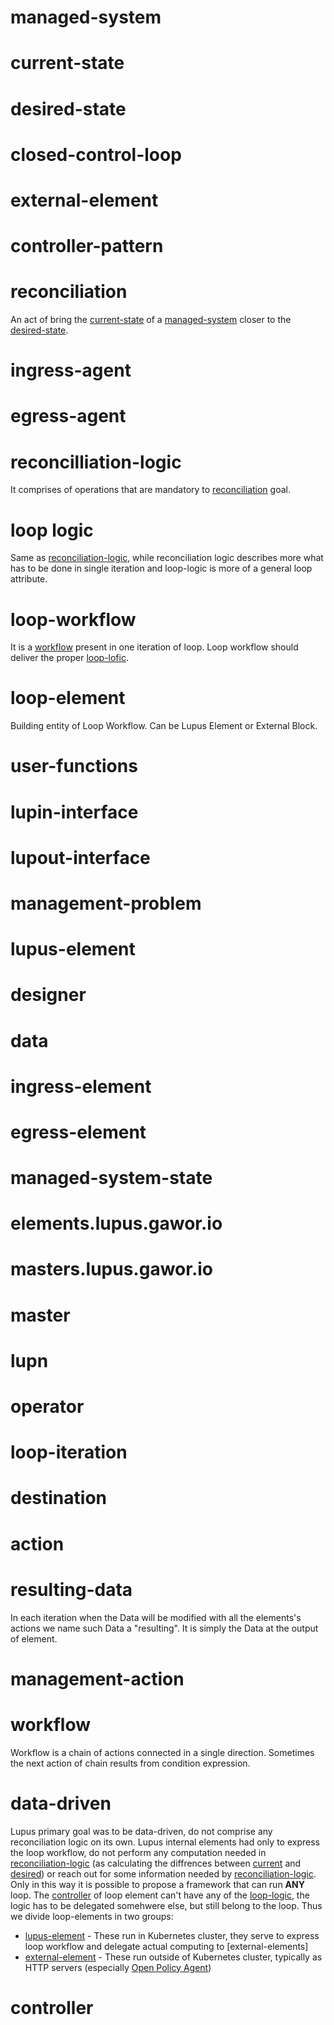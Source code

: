 # managed-system

# current-state

# desired-state

# closed-control-loop

# external-element

# controller-pattern

# reconciliation
An act of bring the [current-state](#current-state) of a [managed-system](#managed-system) closer to the [desired-state](#desired-state). 

# ingress-agent

# egress-agent

# reconcilliation-logic
It comprises of operations that are mandatory to [reconciliation](#reconciliation) goal. 

# loop logic 
Same as [reconciliation-logic](#reconcilliation-logic), while reconciliation logic describes more what has to be done in single iteration and loop-logic is more of a general loop attribute.

# loop-workflow
It is a [workflow](#workflow) present in one iteration of loop. Loop workflow should deliver the proper [loop-lofic](#loop-logic).

# loop-element
Building entity of Loop Workflow. Can be Lupus Element or External Block.

# user-functions

# lupin-interface

# lupout-interface

# management-problem

# lupus-element

# designer

# data

# ingress-element

# egress-element

# managed-system-state

# elements.lupus.gawor.io

# masters.lupus.gawor.io

# master

# lupn

# operator

# loop-iteration

# destination

# action

# resulting-data
In each iteration when the Data will be modified with all the elements's actions we name such Data a "resulting". It is simply the Data at the output of element.

# management-action

# workflow
Workflow is a chain of actions connected in a single direction. Sometimes the next action of chain results from condition expression.


# data-driven
Lupus primary goal was to be data-driven, do not comprise any reconciliation logic on its own. Lupus internal elements had only to express the loop workflow, do not perform any computation needed in [reconciliation-logic](#reconcilliation-logic) (as calculating the diffrences between [current](#current-state) and [desired](#desired-state)) or reach out for some information needed by [reconciliation-logic](#reconcilliation-logic). Only in this way it is possible to propose a framework that can run **ANY** loop. The [controller](#controller) of loop element can't have any of the [loop-logic](#loop-logic), the logic has to be delegated somehwere else, but still belong to the loop. Thus we divide loop-elements in two groups:
- [lupus-element](#lupus-element) - These run in Kubernetes cluster, they serve to express loop workflow and delegate actual computing to [external-elements]
- [external-element](#external-element) - These run outside of Kubernetes cluster, typically as HTTP servers (especially [Open Policy Agent](#open-policy-agent))


# controller

